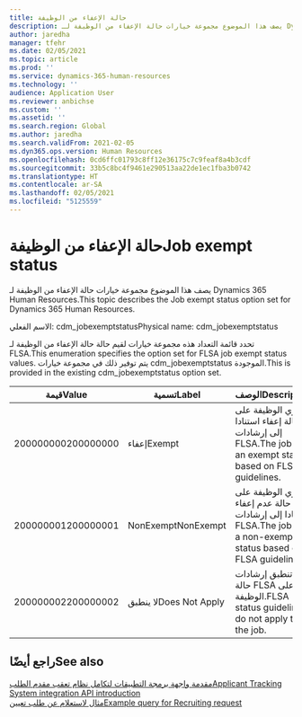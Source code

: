 ```yaml
---
title: حالة الإعفاء من الوظيفة
description: يصف هذا الموضوع مجموعة خيارات حالة الإعفاء من الوظيفة لـ Dynamics 365 Human Resources.
author: jaredha
manager: tfehr
ms.date: 02/05/2021
ms.topic: article
ms.prod: ''
ms.service: dynamics-365-human-resources
ms.technology: ''
audience: Application User
ms.reviewer: anbichse
ms.custom: ''
ms.assetid: ''
ms.search.region: Global
ms.author: jaredha
ms.search.validFrom: 2021-02-05
ms.dyn365.ops.version: Human Resources
ms.openlocfilehash: 0cd6ffc01793c8ff12e36175c7c9feaf8a4b3cdf
ms.sourcegitcommit: 33b5c8bc4f9461e290513aa22de1ec1fba3b0742
ms.translationtype: HT
ms.contentlocale: ar-SA
ms.lasthandoff: 02/05/2021
ms.locfileid: "5125559"
---
```

# <a name="job-exempt-status"></a><span data-ttu-id="0c540-103">حالة الإعفاء من الوظيفة</span><span class="sxs-lookup"><span data-stu-id="0c540-103">Job exempt status</span></span>

<span data-ttu-id="0c540-104">يصف هذا الموضوع مجموعة خيارات حالة الإعفاء من الوظيفة لـ Dynamics 365 Human Resources.</span><span class="sxs-lookup"><span data-stu-id="0c540-104">This topic describes the Job exempt status option set for Dynamics 365 Human Resources.</span></span>

<span data-ttu-id="0c540-105">الاسم الفعلي: cdm_jobexemptstatus</span><span class="sxs-lookup"><span data-stu-id="0c540-105">Physical name: cdm_jobexemptstatus</span></span>

<span data-ttu-id="0c540-106">تحدد قائمة التعداد هذه مجموعة خيارات لقيم حالة حالة الإعفاء من الوظيفة لـ FLSA.</span><span class="sxs-lookup"><span data-stu-id="0c540-106">This enumeration specifies the option set for FLSA job exempt status values.</span></span> <span data-ttu-id="0c540-107">يتم توفير ذلك في مجموعة خيارات cdm_jobexemptstatus الموجودة.</span><span class="sxs-lookup"><span data-stu-id="0c540-107">This is provided in the existing cdm_jobexemptstatus option set.</span></span>

| <span data-ttu-id="0c540-108">قيمة</span><span class="sxs-lookup"><span data-stu-id="0c540-108">Value</span></span> | <span data-ttu-id="0c540-109">تسمية</span><span class="sxs-lookup"><span data-stu-id="0c540-109">Label</span></span> | <span data-ttu-id="0c540-110">الوصف</span><span class="sxs-lookup"><span data-stu-id="0c540-110">Description</span></span> |
| --- | --- | --- |
| <span data-ttu-id="0c540-111">200000000</span><span class="sxs-lookup"><span data-stu-id="0c540-111">200000000</span></span> | <span data-ttu-id="0c540-112">إعفاء</span><span class="sxs-lookup"><span data-stu-id="0c540-112">Exempt</span></span> | <span data-ttu-id="0c540-113">تحتوي الوظيفة على حالة إعفاء استنادا إلى إرشادات FLSA.</span><span class="sxs-lookup"><span data-stu-id="0c540-113">The job has an exempt status based on FLSA guidelines.</span></span> |
| <span data-ttu-id="0c540-114">200000001</span><span class="sxs-lookup"><span data-stu-id="0c540-114">200000001</span></span> | <span data-ttu-id="0c540-115">NonExempt</span><span class="sxs-lookup"><span data-stu-id="0c540-115">NonExempt</span></span> | <span data-ttu-id="0c540-116">تحتوي الوظيفة على حالة عدم إعفاء استنادا إلى إرشادات FLSA.</span><span class="sxs-lookup"><span data-stu-id="0c540-116">The job has a non-exempt status based on FLSA guidelines.</span></span> |
| <span data-ttu-id="0c540-117">200000002</span><span class="sxs-lookup"><span data-stu-id="0c540-117">200000002</span></span> | <span data-ttu-id="0c540-118">لا ينطبق</span><span class="sxs-lookup"><span data-stu-id="0c540-118">Does Not Apply</span></span> | <span data-ttu-id="0c540-119">لا تنطبق إرشادات حالة FLSA على الوظيفة.</span><span class="sxs-lookup"><span data-stu-id="0c540-119">FLSA status guidelines do not apply to the job.</span></span> |

## <a name="see-also"></a><span data-ttu-id="0c540-120">راجع أيضًا</span><span class="sxs-lookup"><span data-stu-id="0c540-120">See also</span></span>

[<span data-ttu-id="0c540-121">مقدمة واجهة برمجة التطبيقات لتكامل نظام تعقب مقدم الطلب</span><span class="sxs-lookup"><span data-stu-id="0c540-121">Applicant Tracking System integration API introduction</span></span>](hr-admin-integration-ats-api-introduction.md)<br>
[<span data-ttu-id="0c540-122">مثال لاستعلام عن طلب تعيين</span><span class="sxs-lookup"><span data-stu-id="0c540-122">Example query for Recruiting request</span></span>](hr-admin-integration-ats-api-recruiting-request-example-query.md)
